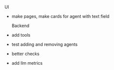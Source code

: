 UI

- make pages, make cards for agent with text field

  Backend

- add tools
- test adding and removing agents
- better checks
- add llm metrics
